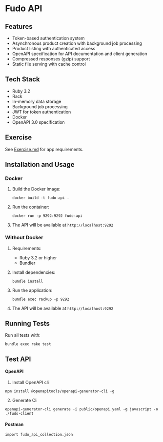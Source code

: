 # Fudo API

## Features

- Token-based authentication system
- Asynchronous product creation with background job processing
- Product listing with authenticated access
- OpenAPI specification for API documentation and client generation
- Compressed responses (gzip) support
- Static file serving with cache control

## Tech Stack

- Ruby 3.2
- Rack
- In-memory data storage
- Background job processing
- JWT for token authentication
- Docker
- OpenAPI 3.0 specification

## Exercise

See [Exercise.md](Exercise.md) for app requirements.

## Installation and Usage

### Docker

1. Build the Docker image:

   ```
   docker build -t fudo-api .
   ```

2. Run the container:

   ```
   docker run -p 9292:9292 fudo-api
   ```

3. The API will be available at `http://localhost:9292`

### Without Docker

1. Requirements:

   - Ruby 3.2 or higher
   - Bundler

2. Install dependencies:

   ```
   bundle install
   ```

3. Run the application:

   ```
   bundle exec rackup -p 9292
   ```

4. The API will be available at `http://localhost:9292`

## Running Tests

Run all tests with:

```
bundle exec rake test
```

## Test API

#### OpenAPI

1. Install OpenAPI cli

```
npm install @openapitools/openapi-generator-cli -g
```

2. Generate Cli

```
openapi-generator-cli generate -i public/openapi.yaml -g javascript -o ./fudo-client
```

#### Postman

```
import fudo_api_collection.json
```
